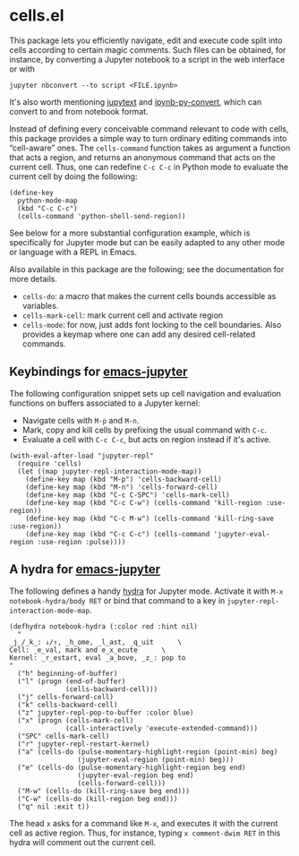 cells.el
========

This package lets you efficiently navigate, edit and execute code
split into cells according to certain magic comments.  Such files can
be obtained, for instance, by converting a Jupyter notebook to a
script in the web interface or with

``` shell
jupyter nbconvert --to script <FILE.ipynb>
```

It's also worth mentioning [jupytext] and [ipynb-py-convert], which
can convert to and from notebook format.

Instead of defining every conceivable command relevant to code with
cells, this package provides a simple way to turn ordinary editing
commands into “cell-aware” ones.  The `cells-command` function takes
as argument a function that acts a region, and returns an anonymous
command that acts on the current cell.  Thus, one can redefine `C-c
C-c` in Python mode to evaluate the current cell by doing the
following:

``` elisp
(define-key
  python-mode-map
  (kbd "C-c C-c")
  (cells-command 'python-shell-send-region))
```

See below for a more substantial configuration example, which is
specifically for Jupyter mode but can be easily adapted to any other
mode or language with a REPL in Emacs.

Also available in this package are the following; see the
documentation for more details.

- `cells-do`: a macro that makes the current cells bounds accessible
  as variables.
- `cells-mark-cell`: mark current cell and activate region
- `cells-mode`: for now, just adds font locking to the cell
  boundaries.  Also provides a keymap where one can add any desired
  cell-related commands.

Keybindings for [emacs-jupyter]
-------------------------------

The following configuration snippet sets up cell navigation and
evaluation functions on buffers associated to a Jupyter kernel:

- Navigate cells with `M-p` and `M-n`.
- Mark, copy and kill cells by prefixing the usual command with `C-c`.
- Evaluate a cell with `C-c C-c`, but acts on region instead if it's
  active.

``` elisp
(with-eval-after-load "jupyter-repl"
  (require 'cells)
  (let ((map jupyter-repl-interaction-mode-map))
    (define-key map (kbd "M-p") 'cells-backward-cell)
    (define-key map (kbd "M-n") 'cells-forward-cell)
    (define-key map (kbd "C-c C-SPC") 'cells-mark-cell)
    (define-key map (kbd "C-c C-w") (cells-command 'kill-region :use-region))
    (define-key map (kbd "C-c M-w") (cells-command 'kill-ring-save :use-region))
    (define-key map (kbd "C-c C-c") (cells-command 'jupyter-eval-region :use-region :pulse))))
```

A hydra for [emacs-jupyter]
---------------------------

The following defines a handy [hydra] for Jupyter mode.  Activate it
with `M-x notebook-hydra/body RET` or bind that command to a key in
`jupyter-repl-interaction-mode-map`.

``` elisp
(defhydra notebook-hydra (:color red :hint nil)
  "
_j_/_k_: ↓/↑, _h_ome, _l_ast, _q_uit      \
Cell: _e_val, mark and e_x_ecute      \
Kernel: _r_estart, eval _a_bove, _z_: pop to
"
  ("h" beginning-of-buffer)
  ("l" (progn (end-of-buffer)
              (cells-backward-cell)))
  ("j" cells-forward-cell)
  ("k" cells-backward-cell)
  ("z" jupyter-repl-pop-to-buffer :color blue)
  ("x" (progn (cells-mark-cell)
              (call-interactively 'execute-extended-command)))
  ("SPC" cells-mark-cell)
  ("r" jupyter-repl-restart-kernel)
  ("a" (cells-do (pulse-momentary-highlight-region (point-min) beg)
                 (jupyter-eval-region (point-min) beg)))
  ("e" (cells-do (pulse-momentary-highlight-region beg end)
                 (jupyter-eval-region beg end)
                 (cells-forward-cell)))
  ("M-w" (cells-do (kill-ring-save beg end)))
  ("C-w" (cells-do (kill-region beg end)))
  ("q" nil :exit t))
```

The head `x` asks for a command like `M-x`, and executes it with the
current cell as active region.  Thus, for instance, typing `x
comment-dwim RET` in this hydra will comment out the current cell.

[jupytext]: https://github.com/mwouts/jupytext
[ipynb-py-convert]: https://github.com/kiwi0fruit/ipynb-py-convert/
[emacs-jupyter]: https://github.com/dzop/emacs-jupyter
[hydra]: https://github.com/abo-abo/hydra
